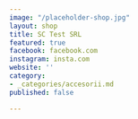 ```yaml
---
image: "/placeholder-shop.jpg"
layout: shop
title: SC Test SRL
featured: true
facebook: facebook.com
instagram: insta.com
website: ''
category:
- _categories/accesorii.md
published: false

---
```

